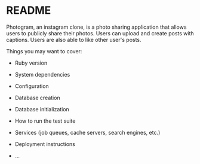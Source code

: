 # README

Photogram, an instagram clone, is a photo sharing application that allows users to publicly share their photos.  Users can upload and create posts with captions.  Users are also able to like other user's posts.  



Things you may want to cover:

* Ruby version

* System dependencies

* Configuration

* Database creation

* Database initialization

* How to run the test suite

* Services (job queues, cache servers, search engines, etc.)

* Deployment instructions

* ...
